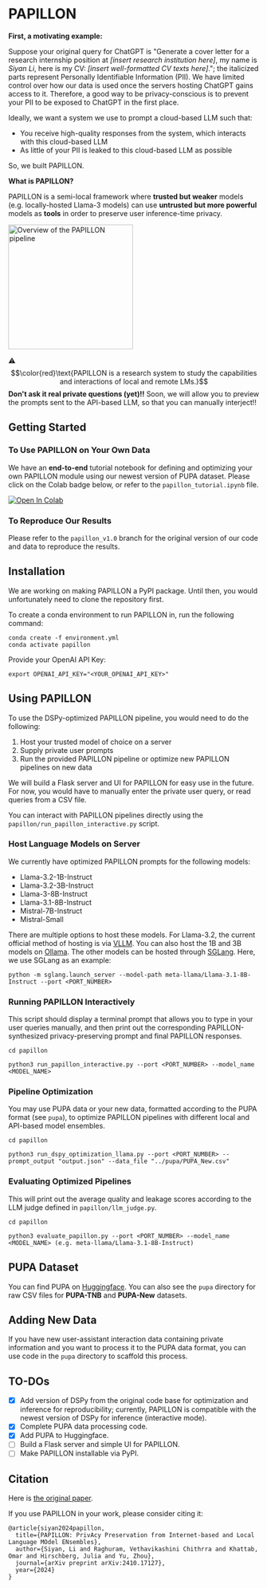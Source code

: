 # PAPILLON

**First, a motivating example:**

Suppose your original query for ChatGPT is "Generate a cover letter for a research internship position at *[insert research institution here]*, my name is *Siyan Li*, here is my CV: *[insert well-formatted CV texts here]*."; the italicized parts represent Personally Identifiable Information (PII). We have limited control over how our data is used once the servers hosting ChatGPT gains access to it. Therefore, a good way to be privacy-conscious is to prevent your PII to be exposed to ChatGPT in the first place.

Ideally, we want a system we use to prompt a cloud-based LLM such that:
- You receive high-quality responses from the system, which interacts with this cloud-based LLM
- As little of your PII is leaked to this cloud-based LLM as possible

So, we built PAPILLON.

**What is PAPILLON?** 

PAPILLON is a semi-local framework where **trusted but weaker** models (e.g. locally-hosted Llama-3 models) can use **untrusted but more powerful** models as **tools** in order to preserve user inference-time privacy.

<img src="https://drive.google.com/uc?export=view&id=1_65eiWab8cDs3XqP-gNY6i-CDvvEmI56" alt="Overview of the PAPILLON pipeline" height="250"/>

:warning: $$\color{red}\text{PAPILLON is a research system to study the capabilities and interactions of local and remote LMs.}$$ **Don't ask it real private questions (yet)!!** Soon, we will allow you to preview the prompts sent to the API-based LLM, so that you can manually interject!!

## Getting Started

### To Use PAPILLON on Your Own Data
We have an **end-to-end** tutorial notebook for defining and optimizing your own PAPILLON module using our newest version of PUPA dataset. Please click on the Colab badge below, or refer to the `papillon_tutorial.ipynb` file.

[![Open In Colab](https://colab.research.google.com/assets/colab-badge.svg)](https://colab.research.google.com/github/siyan-sylvia-li/PAPILLON/blob/main/papillon_tutorial.ipynb)

### To Reproduce Our Results
Please refer to the `papillon_v1.0` branch for the original version of our code and data to reproduce the results.

## Installation
We are working on making PAPILLON a PyPI package. Until then, you would unfortunately need to clone the repository first.

To create a conda environment to run PAPILLON in, run the following command:

```
conda create -f environment.yml
conda activate papillon
```

Provide your OpenAI API Key:

```
export OPENAI_API_KEY="<YOUR_OPENAI_API_KEY>"
```

## Using PAPILLON

To use the DSPy-optimized PAPILLON pipeline, you would need to do the following:

1. Host your trusted model of choice on a server
2. Supply private user prompts 
3. Run the provided PAPILLON pipeline or optimize new PAPILLON pipelines on new data

We will build a Flask server and UI for PAPILLON for easy use in the future. For now, you would have to manually enter the private user query, or read queries from a CSV file.

You can interact with PAPILLON pipelines directly using the `papillon/run_papillon_interactive.py` script.

### Host Language Models on Server
We currently have optimized PAPILLON prompts for the following models:

- Llama-3.2-1B-Instruct
- Llama-3.2-3B-Instruct
- Llama-3-8B-Instruct
- Llama-3.1-8B-Instruct
- Mistral-7B-Instruct
- Mistral-Small

There are multiple options to host these models. For Llama-3.2, the current official method of hosting is via [VLLM](https://docs.vllm.ai/en/latest/). You can also host the 1B and 3B models on [Ollama](https://ollama.com/library/llama3.2). The other models can be hosted through [SGLang](https://sgl-project.github.io/). Here, we use SGLang as an example:

```
python -m sglang.launch_server --model-path meta-llama/Llama-3.1-8B-Instruct --port <PORT_NUMBER>
```

### Running PAPILLON Interactively

This script should display a terminal prompt that allows you to type in your user queries manually, and then print out the corresponding PAPILLON-synthesized privacy-preserving prompt and final PAPILLON responses.

```
cd papillon

python3 run_papillon_interactive.py --port <PORT_NUMBER> --model_name <MODEL_NAME>
```


### Pipeline Optimization
You may use PUPA data or your new data, formatted according to the PUPA format (see `pupa`), to optimize PAPILLON pipelines with different local and API-based model ensembles.

```
cd papillon

python3 run_dspy_optimization_llama.py --port <PORT_NUMBER> --prompt_output "output.json" --data_file "../pupa/PUPA_New.csv"
```

### Evaluating Optimized Pipelines

This will print out the average quality and leakage scores according to the LLM judge defined in `papillon/llm_judge.py`.

```
cd papillon

python3 evaluate_papillon.py --port <PORT_NUMBER> --model_name <MODEL_NAME> (e.g. meta-llama/Llama-3.1-8B-Instruct)
```


## PUPA Dataset
You can find PUPA on [Huggingface](https://huggingface.co/datasets/Columbia-NLP/PUPA). You can also see the `pupa` directory for raw CSV files for **PUPA-TNB** and **PUPA-New** datasets. 

## Adding New Data
If you have new user-assistant interaction data containing private information and you want to process it to the PUPA data format, you can use code in the `pupa` directory to scaffold this process.

## TO-DOs

- [x] Add version of DSPy from the original code base for optimization and inference for reproducibility; currently, PAPILLON is compatible with the newest version of DSPy for inference (interactive mode).
- [x] Complete PUPA data processing code.
- [x] Add PUPA to Huggingface.
- [ ] Build a Flask server and simple UI for PAPILLON.
- [ ] Make PAPILLON installable via PyPI.

## Citation
Here is [the original paper](https://arxiv.org/abs/2410.17127).

If you use PAPILLON in your work, please consider citing it:
```
@article{siyan2024papillon,
  title={PAPILLON: PrivAcy Preservation from Internet-based and Local Language MOdel ENsembles},
  author={Siyan, Li and Raghuram, Vethavikashini Chithrra and Khattab, Omar and Hirschberg, Julia and Yu, Zhou},
  journal={arXiv preprint arXiv:2410.17127},
  year={2024}
}
```